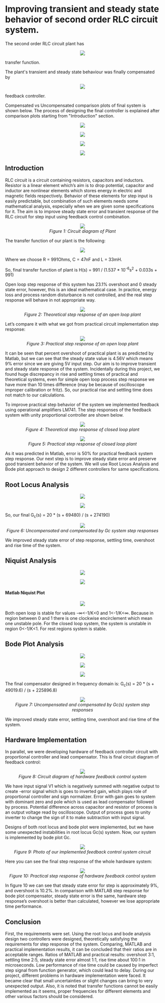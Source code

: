 # Improving transient and steady state behavior of second order RLC circuit system.

The second order RLC circuit plant has 

<p align="center">
  <img src="https://github.com/BatyaGG/Hardware-implementation-of-linear-controller/blob/master/figures/plant_transfer_function_real.png">
</p>

transfer function.

The plant's transient and steady state behaviour was finally compensated by 

<p align="center">
  <img src="https://github.com/BatyaGG/Hardware-implementation-of-linear-controller/blob/master/figures/final_controller_transfer_function.png">
</p>

feedback controller.

Compensated vs Uncompensated comparison plots of final system is shown below. The process of designing the final controller is explained after comparison plots starting from "Introduction" section.

<p align="center">
  <img src="https://github.com/BatyaGG/Hardware-implementation-of-linear-controller/blob/master/figures/matlab_root_locus.png">
</p>

<p align="center">
  <img src="https://github.com/BatyaGG/Hardware-implementation-of-linear-controller/blob/master/figures/matlab_niquist.png">
</p>

<p align="center">
  <img src="https://github.com/BatyaGG/Hardware-implementation-of-linear-controller/blob/master/figures/matlab_bode.png">
</p>

<p align="center">
  <img src="https://github.com/BatyaGG/Hardware-implementation-of-linear-controller/blob/master/figures/compensated_by_bode.png">
</p>

## Introduction

RLC circuit is a circuit containing resistors, capacitors and inductors. Resistor is a linear element which’s aim is to drop potential, capacitor and inductor are nonlinear elements which stores energy in electric and magnetic fields respectively. Behavior of these elements for step input is easily predictable, but combination of such elements needs some mathematical analysis, especially when we are given some specifications for it. The aim is to improve steady state error and transient response of the RLC circuit for step input using feedback control combination.

<p align="center">
  <img src="https://github.com/BatyaGG/Hardware-implementation-of-linear-controller/blob/master/figures/plant.png">
  <br>
  <i>Figure 1: Circuit diagram of Plant</i>
</p>

The transfer function of our plant is the following:

<p align="center">
  <img src="https://github.com/BatyaGG/Hardware-implementation-of-linear-controller/blob/master/figures/plant_transfer_function.png">
</p>

Where we choose R = 991Ohms, C = 47nF and L = 33mH.

So, final transfer function of plant is H(s) = 991 / (1.537 * 10<sup>-6</sup>s<sup>2</sup> + 0.033s + 991)

Open loop step response of this system has 23.1% overshoot and 0 steady state error, however, this is an ideal mathematical case. In practice, energy loss and process random disturbance is not controlled, and the real step response will behave in not appropriate way.

<p align="center">
  <img src="https://github.com/BatyaGG/Hardware-implementation-of-linear-controller/blob/master/figures/step_plant.png">
  <br>
  <i>Figure 2: Theoretical step response of an open loop plant</i>
</p>

Let’s compare it with what we got from practical circuit implementation step response:

<p align="center">
  <img src="https://github.com/BatyaGG/Hardware-implementation-of-linear-controller/blob/master/figures/step_plant_real.png">
  <br>
  <i>Figure 3: Practical step response of an open loop plant</i>
</p>

It can be seen that percent overshoot of practical plant is as predicted by Matlab, but we can see that the steady state value is 4.56V which means 9% error since we are giving 5V input step. Our aim is to improve transient and steady state response of the system. Incidentally during this project, we found huge discrepancy in rise and
settling times of practical and theoretical systems, even for simple open loop process step response we have more than 10 times difference (may be because of oscilloscope improper calibration or fritz). So, our practical rise and settling time does not match to our calculations.

To improve practical step behavior of the system we implemented feedback using operational amplifiers LM741. The step responses of the feedback system with unity proportional controller are shown below.

<p align="center">
  <img src="https://github.com/BatyaGG/Hardware-implementation-of-linear-controller/blob/master/figures/step_plant_closed.png">
  <br>
  <i>Figure 4: Theoretical step response of closed loop plant</i>
</p>

<p align="center">
  <img src="https://github.com/BatyaGG/Hardware-implementation-of-linear-controller/blob/master/figures/step_plant_closed_real.png">
  <br>
  <i>Figure 5: Practical step response of closed loop plant</i>
</p>

As it was predicted in Matlab, error is 50% for practical feedback system step response. Our next step is to improve steady state error and preserve good transient behavior of the system. We will use Root Locus Analysis and Bode plot approach to design 2 different controllers for same specifications.

## Root Locus Analysis

<p align="center">
  <img src="https://github.com/BatyaGG/Hardware-implementation-of-linear-controller/blob/master/figures/root_locus_p1.png">
</p>

<p align="center">
  <img src="https://github.com/BatyaGG/Hardware-implementation-of-linear-controller/blob/master/figures/root_locus_p2.png">
</p>

So, our final G<sub>c</sub>(s) = 20 * (s + 69480) / (s + 274190)

<p align="center">
  <img src="https://github.com/BatyaGG/Hardware-implementation-of-linear-controller/blob/master/figures/compensated_by_root_locus.png">
  <br>
  <i>Figure 6: Uncompensated and compensated by Gc system step responses</i>
</p>

We improved steady state error of step response, settling time, overshoot and rise time of the system.

## Niquist Analysis

<p align="center">
  <img src="https://github.com/BatyaGG/Hardware-implementation-of-linear-controller/blob/master/figures/niquist_p1.png">
</p>

<p align="center">
  <img src="https://github.com/BatyaGG/Hardware-implementation-of-linear-controller/blob/master/figures/niquist_p2.png">
</p>

#### Matlab Niquist Plot

<p align="center">
  <img src="https://github.com/BatyaGG/Hardware-implementation-of-linear-controller/blob/master/figures/niquist_matlab.png">
</p>

Both open loop is stable for values -∞<-1/K<0 and 1<-1/K<∞. Because in region between 0 and 1 there is one clockwise encirclement which mean one unstable pole. For the closed loop system, the system is unstable in region 0<-1/K<1. For rest regions system is stable.

## Bode Plot Analysis

<p align="center">
  <img src="https://github.com/BatyaGG/Hardware-implementation-of-linear-controller/blob/master/figures/bode_p1.png">
</p>

<p align="center">
  <img src="https://github.com/BatyaGG/Hardware-implementation-of-linear-controller/blob/master/figures/bode_p2.png">
</p>

<p align="center">
  <img src="https://github.com/BatyaGG/Hardware-implementation-of-linear-controller/blob/master/figures/bode_p3.png">
</p>

The final compensator designed in frequency domain is: G<sub>c</sub>(s) = 20 * (s + 49019.6) / (s + 225896.8)

<p align="center">
  <img src="https://github.com/BatyaGG/Hardware-implementation-of-linear-controller/blob/master/figures/compensated_by_bode.png">
  <br>
  <i>Figure 7: Uncompensated and compensated by Gc(s) system step responses</i>
</p>

We improved steady state error, settling time, overshoot and rise time of the system.

## Hardware Implementation

In parallel, we were developing hardware of feedback controller circuit with proportional controller and lead compensator. This is final circuit diagram of feedback control:

<p align="center">
  <img src="https://github.com/BatyaGG/Hardware-implementation-of-linear-controller/blob/master/figures/hardware_circuit.png">
  <br>
  <i>Figure 8: Circuit diagram of hardware feedback control system</i>
</p>

We have input signal V1 which is negatively summed with negative output to create -error signal which is goes to inverted gain, which plays role of proportional controller and sign normalizer. Error with gain goes to system with dominant zero and pole which is used as lead compensator followed by process. Potential difference across capacitor and resistor of process is an output voltage read by oscilloscope. Output of process goes to unity inverter to change the sign of it to make subtraction with input signal.

Designs of both root locus and bode plot were implemented, but we have some unexpected instabilities in root locus Gc(s) system. Now, our system is implemented by bode plot Gc.

<p align="center">
  <img src="https://github.com/BatyaGG/Hardware-implementation-of-linear-controller/blob/master/figures/hardware_circuit_real.png">
  <br>
  <i>Figure 9: Photo of our implemented feedback control system circuit</i>
</p>

Here you can see the final step response of the whole hardware system:

<p align="center">
  <img src="https://github.com/BatyaGG/Hardware-implementation-of-linear-controller/blob/master/figures/step_compensated_real.png">
  <br>
  <i>Figure 10: Practical step response of hardware feedback control system</i>
</p>

In figure 10 we can see that steady state error for step is approximately 9%, and overshoot is 10.2%. In comparison with MATLAB step response for bode plot compensator, steady state error is the same, hardware step response’s overshoot is better than calculated, however we lose appropriate time performance.

## Conclusion

First, the requirements were set. Using the root locus and bode analysis design two controllers were designed, theoretically satisfying the requirements for step response of the system. Comparing, MATLAB and practical implementation results, it can be concluded that their ratios are in acceptable ranges. Ratios of MATLAB and practical results: overshoot 3:1, settling time 2:5, steady state error almost 1:1, rise time about 100:1 in microseconds. Low performance of rise time could be caused by imperfect step signal from function generator, which could lead to delay.
During our project, different problems in hardware implementation were faced. It became clear that small uncertainties or slight changes can bring to very unexpected output. Also, it is noted that transfer functions cannot be easily implemented as it seems, proper frequencies for different elements and other various factors should be considered. 
